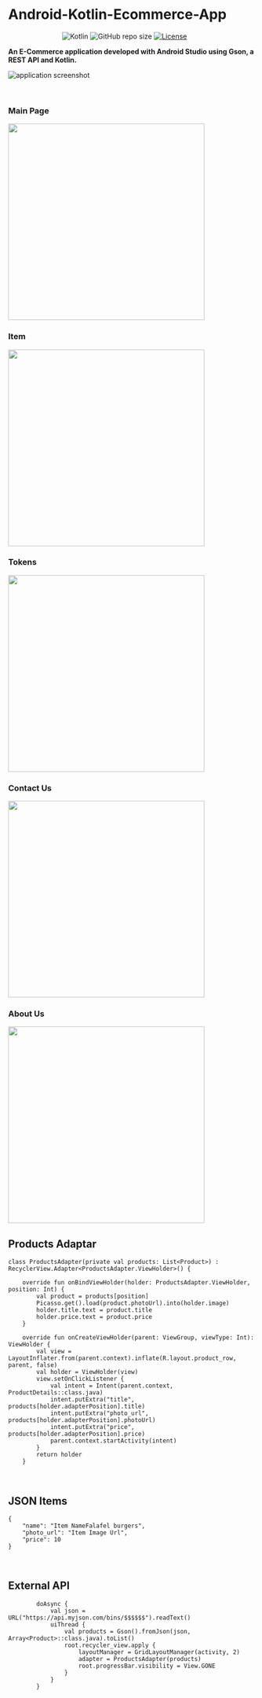 # Android-Kotlin-Ecommerce-App

&nbsp;&nbsp;&nbsp;&nbsp;&nbsp;&nbsp;&nbsp;&nbsp;&nbsp;&nbsp;&nbsp;&nbsp;&nbsp;
&nbsp;&nbsp;&nbsp;&nbsp;&nbsp;&nbsp;&nbsp;&nbsp;&nbsp;&nbsp;&nbsp;&nbsp;&nbsp;
![Kotlin](https://img.shields.io/badge/kotlin-1.3.21-blue)
![GitHub repo size](https://img.shields.io/badge/repo%20size-39.5MB-blue)
[![License](https://img.shields.io/badge/license-MIT-blue.svg)](https://opensource.org/licenses/MIT)

<b>An E-Commerce application developed with Android Studio using Gson, a REST API and Kotlin.</b>
<br>

![application screenshot](mealdealgif.gif)

<br>

### Main Page
<img src="mainpage.png" width=400>

<br>

### Item 
<img src="item.png" width=400>

<br>

### Tokens 
<img src="tokens.png" width=400>

<br>

### Contact Us 
<img src="contactus.png" width=400>

<br>

### About Us 
<img src="aboutus.png" width=400>

<br>

## Products Adaptar
```
class ProductsAdapter(private val products: List<Product>) : RecyclerView.Adapter<ProductsAdapter.ViewHolder>() {

    override fun onBindViewHolder(holder: ProductsAdapter.ViewHolder, position: Int) {
        val product = products[position]
        Picasso.get().load(product.photoUrl).into(holder.image)
        holder.title.text = product.title
        holder.price.text = product.price
    }

    override fun onCreateViewHolder(parent: ViewGroup, viewType: Int): ViewHolder {
        val view = LayoutInflater.from(parent.context).inflate(R.layout.product_row, parent, false)
        val holder = ViewHolder(view)
        view.setOnClickListener {
            val intent = Intent(parent.context, ProductDetails::class.java)
            intent.putExtra("title", products[holder.adapterPosition].title)
            intent.putExtra("photo_url", products[holder.adapterPosition].photoUrl)
            intent.putExtra("price", products[holder.adapterPosition].price)
            parent.context.startActivity(intent)
        }
        return holder
    }
```

<br>

## JSON Items
```
{
	"name": "Item NameFalafel burgers",
	"photo_url": "Item Image Url",
	"price": 10
}
```

<br>

## External API
```
        doAsync {
            val json = URL("https://api.myjson.com/bins/$$$$$$").readText()
            uiThread {
                val products = Gson().fromJson(json, Array<Product>::class.java).toList()
                root.recycler_view.apply {
                    layoutManager = GridLayoutManager(activity, 2)
                    adapter = ProductsAdapter(products)
                    root.progressBar.visibility = View.GONE
                }
            }
        }
```



